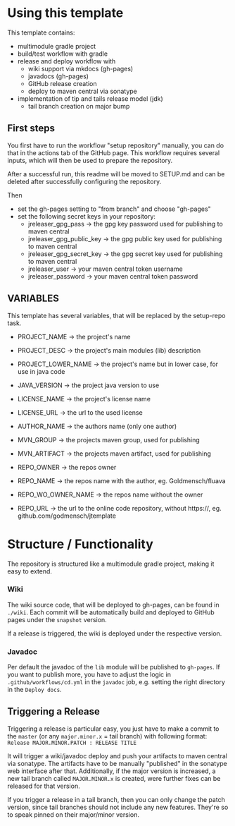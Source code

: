 # Using this template

This template contains:
- multimodule gradle project
- build/test workflow with gradle
- release and deploy workflow with
  - wiki support via mkdocs (gh-pages)
  - javadocs (gh-pages)
  - GitHub release creation
  - deploy to maven central via sonatype
- implementation of tip and tails release model (jdk)
  - tail branch creation on major bump

## First steps
You first have to run the workflow "setup repository" manually, you can do that in the
actions tab of the GitHub page. This workflow requires several inputs, which will then be used
to prepare the repository.

After a successful run, this readme will be moved to SETUP.md and can be deleted after successfully configuring the repository.

Then 
- set the gh-pages setting to "from branch" and choose "gh-pages"
- set the following secret keys in your repository:
  - jreleaser_gpg_pass -> the gpg key password used for publishing to maven central
  - jreleaser_gpg_public_key -> the gpg public key used for publishing to maven central
  - jreleaser_gpg_secret_key -> the gpg secret key used for publishing to maven central
  - jreleaser_user -> your maven central token username
  - jreleaser_password -> your maven central token password

## VARIABLES
This template has several variables, that will be replaced by the setup-repo task.

- PROJECT_NAME -> the project's name
- PROJECT_DESC -> the project's main modules (lib) description
- PROJECT_LOWER_NAME -> the project's name but in lower case, for use in java code

- JAVA_VERSION -> the project java version to use


- LICENSE_NAME -> the project's license name
- LICENSE_URL -> the url to the used license


- AUTHOR_NAME -> the authors name (only one author)

- MVN_GROUP -> the projects maven group, used for publishing
- MVN_ARTIFACT -> the projects maven artifact, used for publishing

- REPO_OWNER -> the repos owner
- REPO_NAME -> the repos name with the author, eg. Goldmensch/fluava
- REPO_WO_OWNER_NAME -> the repos name without the owner
- REPO_URL -> the url to the online code repository, without https://, eg. github.com/godmensch/jtemplate

# Structure / Functionality
The repository is structured like a multimodule gradle project, making it easy to extend.

### Wiki
The wiki source code, that will be deployed to gh-pages, can be found in `./wiki`.
Each commit will be automatically build and deployed to GitHub pages under the `snapshot` version.

If a release is triggered, the wiki is deployed under the respective version.

### Javadoc
Per default the javadoc of the `lib` module will be published to `gh-pages`.
If you want to publish more, you have to adjust the logic in `.github/workflows/cd.yml` in the `javadoc` job,
e.g. setting the right directory in the `Deploy docs`.

## Triggering a Release
Triggering a release is particular easy, you just have to make a commit to the `master` (or any `major.minor.x` = tail branch)
with following format:
`Release MAJOR.MINOR.PATCH : RELEASE TITLE`

It will trigger a wiki/javadoc deploy and push your artifacts to maven central via sonatype. The artifacts 
have to be manually "published" in the sonatype web interface after that.
Additionally, if the major version is increased, a new tail branch called `MAJOR.MINOR.x` is created, were
further fixes can be released for that version.

If you trigger a release in a tail branch, then you can only change the patch version, since
tail branches should not include any new features. They're so to speak pinned on their major/minor version.